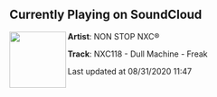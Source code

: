 ## Currently Playing on SoundCloud

[<img align="left" width="100" src="https://i1.sndcdn.com/artworks-000387052260-9y3ife-t50x50.jpg">](https://soundcloud.com/nonstopnxc/nxc118)

**Artist**: NON STOP NXC® 

**Track**: NXC118 - Dull Machine - Freak

Last updated at 08/31/2020 11:47
